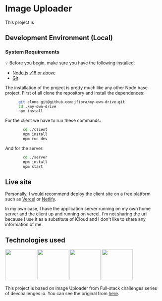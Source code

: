 # Image Uploader

This project is 

## Development Environment (Local)

### System Requirements

:bulb: Before you begin, make sure you have the following installed:

- [Node.js v16 or above](https://nodejs.org/en/download/)
- [Git](https://git-scm.com/book/en/v2/Getting-Started-Installing-Git/)

The installation of the project is pretty much like any other Node base project. First of all clone the repository and install the dependences:
  ```bash
        git clone git@github.com:jfiora/my-own-drive.git
        cd ./my-own-drive
        npm install
  ```

For the client we have to run these commands:
```bash
        cd ./client
        npm install
        npm run dev
  ```
    
And for the server:
```bash
        cd ./server
        npm install
        npm start
 ```
    
 ## Live site
 
Personally, I would recommend deploy the client site on a free platform such as [Vercel](https://vercel.com/) or [Netlify](https://www.netlify.com/).

In my own case, I have the application server running on my own home server and the client up and running on vercel. I'm not sharing the url because I use it as a substitute of iCloud and I don't like to share any information of me.

## Technologies used
<p float="left">
    <img src="https://upload.wikimedia.org/wikipedia/commons/thumb/f/f1/Vitejs-logo.svg/1039px-Vitejs-logo.svg.png" width="100">
    <img src="https://upload.wikimedia.org/wikipedia/commons/thumb/4/47/React.svg/1200px-React.svg.png" width="100">
    <img src="https://seeklogo.com/images/N/nodejs-logo-FBE122E377-seeklogo.com.png" width="100">
    <img src="https://zustand-demo.pmnd.rs/favicon.ico" width="100">
</p>

This project is based on Image Uploader from Full-stack challenges series of devchallenges.io. You can see the original from [here](https://devchallenges.io/challenges/O2iGT9yBd6xZBrOcVirx).

